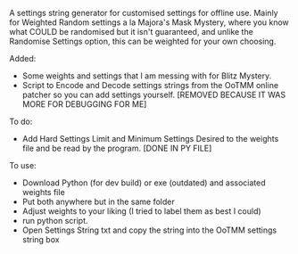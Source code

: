 A settings string generator for customised settings for offline use. Mainly for Weighted Random settings a la Majora's Mask Mystery, where you know what COULD be randomised but it isn't guaranteed, and unlike the Randomise Settings option, this can be weighted for your own choosing.

Added:
- Some weights and settings that I am messing with for Blitz Mystery.
- Script to Encode and Decode settings strings from the OoTMM online patcher so you can add settings yourself. [REMOVED BECAUSE IT WAS MORE FOR DEBUGGING FOR ME]

To do:
- Add Hard Settings Limit and Minimum Settings Desired to the weights file and be read by the program. [DONE IN PY FILE]

To use:
- Download Python (for dev build) or exe (outdated) and associated weights file
- Put both anywhere but in the same folder
- Adjust weights to your liking (I tried to label them as best I could)
- run python script.
- Open Settings String txt and copy the string into the OoTMM settings string box

